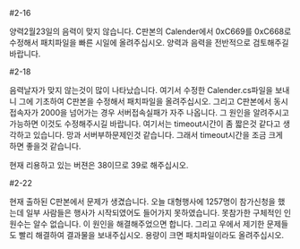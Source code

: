 #2-16

양력2월23일의 음력이 맞지 않습니다. C판본의 Calender에서 0xC669를 0xC668로 수정해서 패치파일을 빠른 시일에 올려주십시오.
양력과 음력을 전반적으로 검토해주길 바랍니다. 

#2-18

음력날자가 맞지 않는것이 많이 나타났습니다. 여기서 수정한 Calender.cs파일을 보내니 그에 기초하여 C판본을 수정해서 패치파일을 올려주십시오.
그리고 C판본에서 동시접속자가 2000을 넘어가는 경우 서버접속실패가 자주 나옵니다. 그 원인을 알려주시고 가능하면 이것도 수정해주시길 바랍니다. 여기서는 timeout시간이 좀 짧은것 같다고 생각하고 있습니다. 망과 서버부하문제인것 같습니다. 그래서 timeout시간을 조금 크게 하면 좋을것 같습니다.

현재 리용하고 있는 버젼은 38이므로 39로 해주십시오. 

#2-22

현재 출하된 C판본에서 문제가 생겼습니다. 오늘 대형행사에 1257명이 참가신청을 했는데 일부 사람들은 행사가 시작되였어도 들어가지 못하였습니다.
못참가한 구체적인 인원수는 알수 없습니다.  이 원인을 해결해주었으면 합니다. 그리고 우에서 제기한 문제들도 빨리 해결하여 결과물을 보내주십시오.
용량이 크면 패치파일이라도 올려주십시오.
